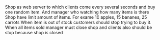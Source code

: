 Shop as web server to which clients come every several seconds and buy one random item. And manager who watching how many items is there
Shop have limit amount of items. For exame 10 apples, 15 bananes, 25 carrots
When item is out of stock customers should stop trying to buy it.
When all items sold manager must close shop and clients also should be stop because shop is closed


